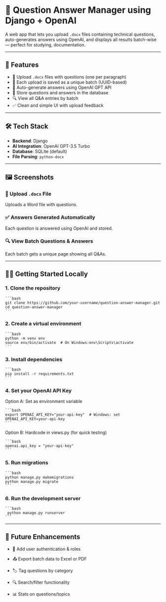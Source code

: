 # 🧠 Question Answer Manager using Django + OpenAI

A web app that lets you upload `.docx` files containing technical questions, auto-generates answers using OpenAI, and displays all results batch-wise — perfect for studying, documentation.

---

## 🚀 Features

- 📄 Upload `.docx` files with questions (one per paragraph)
- 🔐 Each upload is saved as a unique batch (UUID-based)
- 🧠 Auto-generate answers using OpenAI GPT API
- 💾 Store questions and answers in the database
- 🔍 View all Q&A entries by batch
- ✅ Clean and simple UI with upload feedback

---

## 🛠️ Tech Stack

- **Backend**: Django
- **AI Integration**: OpenAI GPT-3.5 Turbo
- **Database**: SQLite (default)
- **File Parsing**: `python-docx`

---

## 🖼️ Screenshots

### 🔼 Upload `.docx` File
Uploads a Word file with questions.

### ✅ Answers Generated Automatically
Each question is answered using OpenAI and stored.

### 🔍 View Batch Questions & Answers
Each batch gets a unique page showing all Q&As.

---

## 🧑‍💻 Getting Started Locally

### 1. Clone the repository
    ```bash
    git clone https://github.com/your-username/question-answer-manager.git
    cd question-answer-manager
    ```

### 2. Create a virtual environment
    ```bash 
    python -m venv env
    source env/bin/activate  # On Windows:env\Scripts\activate
    ```

### 3. Install dependencies
    ```bash
    pip install -r requirements.txt
    ```

### 4. Set your OpenAI API Key

Option A: Set as environment variable

    ```bash
    export OPENAI_API_KEY="your-api-key"  # Windows: set OPENAI_API_KEY=your-api-key
    ```
Option B: Hardcode in views.py (for quick testing)

    ```bash
    openai.api_key = "your-api-key"
    ```

### 5. Run migrations

    ```bash
    python manage.py makemigrations
    python manage.py migrate
    ```

### 6. Run the development server

    ```bash
     python manage.py runserver 
    ```
---

## 📌 Future Enhancements
- 🔐 Add user authentication & roles

- 📤 Export batch data to Excel or PDF

- 🏷️ Tag questions by category

- 🔍 Search/filter functionality

- 📊 Stats on questions/topics
